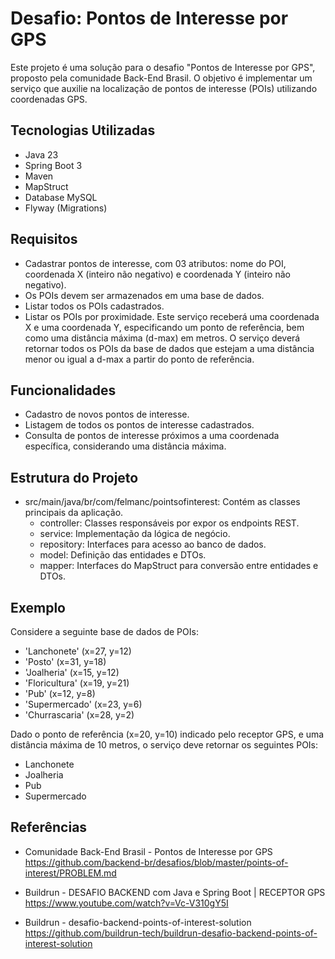 # Desafio: Pontos de Interesse por GPS
Este projeto é uma solução para o desafio "Pontos de Interesse por GPS", proposto pela comunidade Back-End Brasil. O objetivo é implementar um serviço que auxilie na localização de pontos de interesse (POIs) utilizando coordenadas GPS.

## Tecnologias Utilizadas
-	Java 23
-	Spring Boot 3
-	Maven 
-	MapStruct
-	Database MySQL
-	Flyway (Migrations)


## Requisitos

- Cadastrar pontos de interesse, com 03 atributos: nome do POI, coordenada X (inteiro não negativo)
  e coordenada Y (inteiro não negativo).
- Os POIs devem ser armazenados em uma base de dados.
- Listar todos os POIs cadastrados.
- Listar os POIs por proximidade. Este serviço receberá uma coordenada X e uma coordenada Y, especificando um ponto de
  referência, bem como uma distância máxima (d-max) em metros. O serviço deverá retornar todos os POIs da base de dados
  que estejam a uma distância menor ou igual a d-max a partir do ponto de referência.


## Funcionalidades

-	Cadastro de novos pontos de interesse.
-	Listagem de todos os pontos de interesse cadastrados.
-	Consulta de pontos de interesse próximos a uma coordenada específica, considerando uma distância máxima.

## Estrutura do Projeto

- src/main/java/br/com/felmanc/pointsofinterest: Contém as classes principais da aplicação. 
  - controller: Classes responsáveis por expor os endpoints REST.
  - service: Implementação da lógica de negócio.
  - repository: Interfaces para acesso ao banco de dados.
  - model: Definição das entidades e DTOs.
  - mapper: Interfaces do MapStruct para conversão entre entidades e DTOs.


## Exemplo

Considere a seguinte base de dados de POIs:

- 'Lanchonete' (x=27, y=12)
- 'Posto' (x=31, y=18)
- 'Joalheria' (x=15, y=12)
- 'Floricultura' (x=19, y=21)
- 'Pub' (x=12, y=8)
- 'Supermercado' (x=23, y=6)
- 'Churrascaria' (x=28, y=2)

Dado o ponto de referência (x=20, y=10) indicado pelo receptor GPS, e uma distância máxima de 10 metros, o serviço deve
retornar os seguintes POIs:

- Lanchonete
- Joalheria
- Pub
- Supermercado

## Referências

- Comunidade Back-End Brasil - Pontos de Interesse por GPS
  https://github.com/backend-br/desafios/blob/master/points-of-interest/PROBLEM.md

- Buildrun - DESAFIO BACKEND com Java e Spring Boot | RECEPTOR GPS
  https://www.youtube.com/watch?v=Vc-V310gY5I
  
- Buildrun - desafio-backend-points-of-interest-solution
  https://github.com/buildrun-tech/buildrun-desafio-backend-points-of-interest-solution

